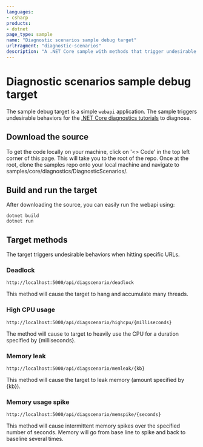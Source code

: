 ```yaml
---
languages:
- csharp
products:
- dotnet
page_type: sample
name: "Diagnostic scenarios sample debug target"
urlFragment: "diagnostic-scenarios"
description: "A .NET Core sample with methods that trigger undesirable behaviors to diagnose."
---
```

# Diagnostic scenarios sample debug target

The sample debug target is a simple `webapi` application. The sample triggers undesirable behaviors for the [.NET Core diagnostics tutorials](https://docs.microsoft.com/dotnet/core/diagnostics/index#net-core-diagnostics-tutorials) to diagnose.

## Download the source

To get the code locally on your machine, click on '<> Code' in the top left corner of this page. This will take you to the root of the repo. Once at the root, clone the samples repo onto your local machine and navigate to samples/core/diagnostics/DiagnosticScenarios/.

## Build and run the target

After downloading the source, you can easily run the webapi using:

```dotnetcli
dotnet build
dotnet run
```

## Target methods

The target triggers undesirable behaviors when hitting specific URLs.

### Deadlock

```http
http://localhost:5000/api/diagscenario/deadlock
```

This method will cause the target to hang and accumulate many threads.

### High CPU usage

```http
http://localhost:5000/api/diagscenario/highcpu/{milliseconds}
```

The method will cause to target to heavily use the CPU for a duration specified by {milliseconds}.

### Memory leak

```http
http://localhost:5000/api/diagscenario/memleak/{kb}
```

This method will cause the target to leak memory (amount specified by {kb}).

### Memory usage spike

```http
http://localhost:5000/api/diagscenario/memspike/{seconds}
```

This method will cause intermittent memory spikes over the specified number of seconds. Memory will go from base line to spike and back to baseline several times.
